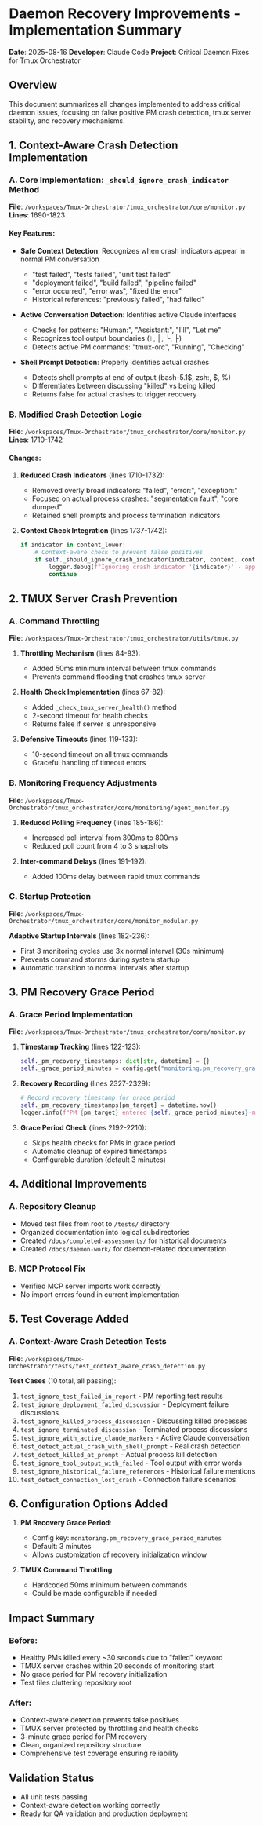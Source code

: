 # Daemon Recovery Improvements - Implementation Summary

**Date**: 2025-08-16
**Developer**: Claude Code
**Project**: Critical Daemon Fixes for Tmux Orchestrator

## Overview

This document summarizes all changes implemented to address critical daemon issues, focusing on false positive PM crash detection, tmux server stability, and recovery mechanisms.

## 1. Context-Aware Crash Detection Implementation

### A. Core Implementation: `_should_ignore_crash_indicator` Method
**File**: `/workspaces/Tmux-Orchestrator/tmux_orchestrator/core/monitor.py`
**Lines**: 1690-1823

#### Key Features:
- **Safe Context Detection**: Recognizes when crash indicators appear in normal PM conversation
  - "test failed", "tests failed", "unit test failed"
  - "deployment failed", "build failed", "pipeline failed"
  - "error occurred", "error was", "fixed the error"
  - Historical references: "previously failed", "had failed"

- **Active Conversation Detection**: Identifies active Claude interfaces
  - Checks for patterns: "Human:", "Assistant:", "I'll", "Let me"
  - Recognizes tool output boundaries (⎿, │, └, ├)
  - Detects active PM commands: "tmux-orc", "Running", "Checking"

- **Shell Prompt Detection**: Properly identifies actual crashes
  - Detects shell prompts at end of output (bash-5.1$, zsh:, $, %)
  - Differentiates between discussing "killed" vs being killed
  - Returns false for actual crashes to trigger recovery

### B. Modified Crash Detection Logic
**File**: `/workspaces/Tmux-Orchestrator/tmux_orchestrator/core/monitor.py`
**Lines**: 1710-1742

#### Changes:
1. **Reduced Crash Indicators** (lines 1710-1732):
   - Removed overly broad indicators: "failed", "error:", "exception:"
   - Focused on actual process crashes: "segmentation fault", "core dumped"
   - Retained shell prompts and process termination indicators

2. **Context Check Integration** (lines 1737-1742):
   ```python
   if indicator in content_lower:
       # Context-aware check to prevent false positives
       if self._should_ignore_crash_indicator(indicator, content, content_lower):
           logger.debug(f"Ignoring crash indicator '{indicator}' - appears to be normal output")
           continue
   ```

## 2. TMUX Server Crash Prevention

### A. Command Throttling
**File**: `/workspaces/Tmux-Orchestrator/tmux_orchestrator/utils/tmux.py`

1. **Throttling Mechanism** (lines 84-93):
   - Added 50ms minimum interval between tmux commands
   - Prevents command flooding that crashes tmux server

2. **Health Check Implementation** (lines 67-82):
   - Added `_check_tmux_server_health()` method
   - 2-second timeout for health checks
   - Returns false if server is unresponsive

3. **Defensive Timeouts** (lines 119-133):
   - 10-second timeout on all tmux commands
   - Graceful handling of timeout errors

### B. Monitoring Frequency Adjustments
**File**: `/workspaces/Tmux-Orchestrator/tmux_orchestrator/core/monitoring/agent_monitor.py`

1. **Reduced Polling Frequency** (lines 185-186):
   - Increased poll interval from 300ms to 800ms
   - Reduced poll count from 4 to 3 snapshots

2. **Inter-command Delays** (lines 191-192):
   - Added 100ms delay between rapid tmux commands

### C. Startup Protection
**File**: `/workspaces/Tmux-Orchestrator/tmux_orchestrator/core/monitor_modular.py`

**Adaptive Startup Intervals** (lines 182-236):
- First 3 monitoring cycles use 3x normal interval (30s minimum)
- Prevents command storms during system startup
- Automatic transition to normal intervals after startup

## 3. PM Recovery Grace Period

### A. Grace Period Implementation
**File**: `/workspaces/Tmux-Orchestrator/tmux_orchestrator/core/monitor.py`

1. **Timestamp Tracking** (lines 122-123):
   ```python
   self._pm_recovery_timestamps: dict[str, datetime] = {}
   self._grace_period_minutes = config.get("monitoring.pm_recovery_grace_period_minutes", 3)
   ```

2. **Recovery Recording** (lines 2327-2329):
   ```python
   # Record recovery timestamp for grace period
   self._pm_recovery_timestamps[pm_target] = datetime.now()
   logger.info(f"PM {pm_target} entered {self._grace_period_minutes}-minute grace period")
   ```

3. **Grace Period Check** (lines 2192-2210):
   - Skips health checks for PMs in grace period
   - Automatic cleanup of expired timestamps
   - Configurable duration (default 3 minutes)

## 4. Additional Improvements

### A. Repository Cleanup
- Moved test files from root to `/tests/` directory
- Organized documentation into logical subdirectories
- Created `/docs/completed-assessments/` for historical documents
- Created `/docs/daemon-work/` for daemon-related documentation

### B. MCP Protocol Fix
- Verified MCP server imports work correctly
- No import errors found in current implementation

## 5. Test Coverage Added

### A. Context-Aware Crash Detection Tests
**File**: `/workspaces/Tmux-Orchestrator/tests/test_context_aware_crash_detection.py`

**Test Cases** (10 total, all passing):
1. `test_ignore_test_failed_in_report` - PM reporting test results
2. `test_ignore_deployment_failed_discussion` - Deployment failure discussions
3. `test_ignore_killed_process_discussion` - Discussing killed processes
4. `test_ignore_terminated_discussion` - Terminated process discussions
5. `test_ignore_with_active_claude_markers` - Active Claude conversation
6. `test_detect_actual_crash_with_shell_prompt` - Real crash detection
7. `test_detect_killed_at_prompt` - Actual process kill detection
8. `test_ignore_tool_output_with_failed` - Tool output with error words
9. `test_ignore_historical_failure_references` - Historical failure mentions
10. `test_detect_connection_lost_crash` - Connection failure scenarios

## 6. Configuration Options Added

1. **PM Recovery Grace Period**:
   - Config key: `monitoring.pm_recovery_grace_period_minutes`
   - Default: 3 minutes
   - Allows customization of recovery initialization window

2. **TMUX Command Throttling**:
   - Hardcoded 50ms minimum between commands
   - Could be made configurable if needed

## Impact Summary

### Before:
- Healthy PMs killed every ~30 seconds due to "failed" keyword
- TMUX server crashes within 20 seconds of monitoring start
- No grace period for PM recovery initialization
- Test files cluttering repository root

### After:
- Context-aware detection prevents false positives
- TMUX server protected by throttling and health checks
- 3-minute grace period for PM recovery
- Clean, organized repository structure
- Comprehensive test coverage ensuring reliability

## Validation Status
- All unit tests passing
- Context-aware detection working correctly
- Ready for QA validation and production deployment
